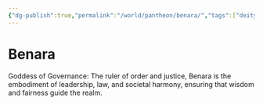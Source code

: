 ```yaml
---
{"dg-publish":true,"permalink":"/world/pantheon/benara/","tags":["deity"],"noteIcon":"deity"}
---
```


# Benara
Goddess of Governance: The ruler of order and justice, Benara is the embodiment of leadership, law, and societal harmony, ensuring that wisdom and fairness guide the realm.